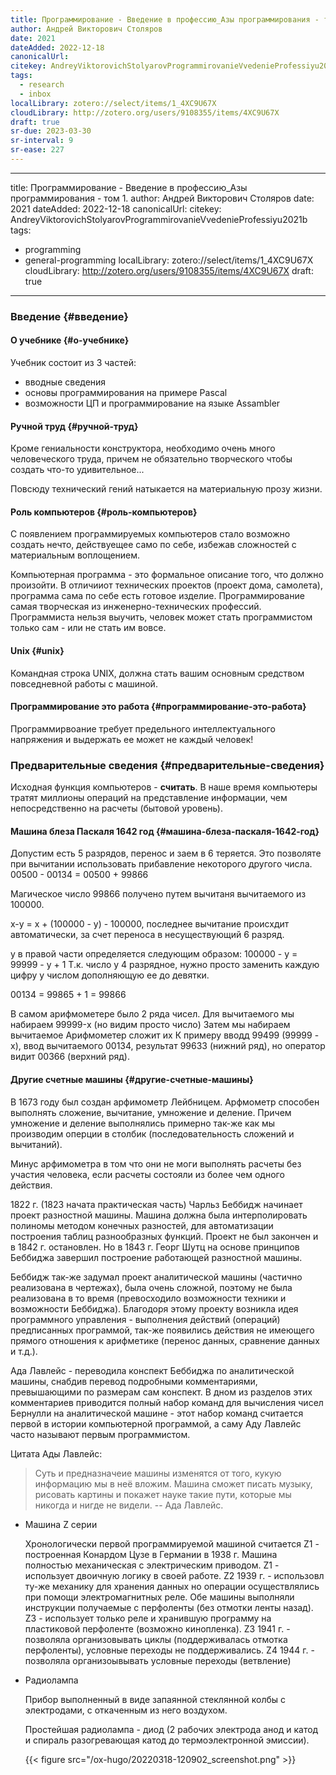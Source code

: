 ```yaml
---
title: Программирование - Введение в профессию_Азы программирования - том 1.
author: Андрей Викторович Столяров
date: 2021
dateAdded: 2022-12-18
canonicalUrl:
citekey: AndreyViktorovichStolyarovProgrammirovanieVvedenieProfessiyu2021b
tags:
  - research
  - inbox
localLibrary: zotero://select/items/1_4XC9U67X
cloudLibrary: http://zotero.org/users/9108355/items/4XC9U67X
draft: true
sr-due: 2023-03-30
sr-interval: 9
sr-ease: 227
---
```


---

title: Программирование - Введение в профессию_Азы программирования - том 1.
author: Андрей Викторович Столяров date: 2021 dateAdded: 2022-12-18
canonicalUrl: citekey:
AndreyViktorovichStolyarovProgrammirovanieVvedenieProfessiyu2021b tags:

- programming
- general-programming localLibrary: zotero://select/items/1_4XC9U67X
  cloudLibrary: http://zotero.org/users/9108355/items/4XC9U67X draft: true

---

### Введение {#введение}

#### О учебнике {#о-учебнике}

Учебник состоит из 3 частей:

- вводные сведения
- основы программирования на примере Pascal
- возможности ЦП и программирование на языке Assambler

#### Ручной труд {#ручной-труд}

Кроме гениальности конструктора, необходимо очень много человеческого труда,
причем не обязательно творческого чтобы создать что-то удивительное...

Повсюду технический гений натыкается на материальную прозу жизни.

#### Роль компьютеров {#роль-компьютеров}

С появлением программируемых компьютеров стало возможно создать нечто,
действуещее само по себе, избежав сложностей с материальным воплощением.

Компьютерная программа - это формальное описание того, что должно произойти. В
отличииот технических проектов (проект дома, самолета), программа сама по себе
есть готовое изделие. Программирование самая творческая из инженерно-технических
профессий. Программиста нельзя выучить, человек может стать программистом только
сам - или не стать им вовсе.

#### Unix {#unix}

Командная строка UNIX, должна стать вашим основным средством повседневной работы
с машиной.

#### Программирование это работа {#программирование-это-работа}

Программирвоание требует предельного интеллектуального напряжения и выдержать ее
может не каждый человек!

### Предварительные сведения {#предварительные-сведения}

Исходная функция компьютеров - **считать**. В наше время компьютеры тратят
миллионы операций на представление информации, чем непосредственно на расчеты
(бытовой уровень).

#### Машина блеза Паскаля 1642 год {#машина-блеза-паскаля-1642-год}

Допустим есть 5 разрядов, перенос и заем в 6 теряется. Это позволяте при
вычитании использовать прибавление некоторого другого числа. 00500 - 00134 =
00500 + 99866

Магическое число 99866 получено путем вычитаня вычитаемого из 100000.

x-y = x + (100000 - y) - 100000, последнее вычитание происхдит автоматически, за
счет переноса в несуществующий 6 разряд.

y в правой части определяется следующим образом: 100000 - y = 99999 - y + 1 Т.к.
число y 4 разрядное, нужно просто заменить каждую цифру y числом дополняющую ее
до девятки.

00134 = 99865 + 1 = 99866

В самом арифмометере было 2 ряда чисел. Для вычитаемого мы набираем 99999-x (но
видим просто число) Затем мы набираем вычитаемое Арифмометер сложит их К примеру
вводд 99499 (99999 - x), ввод вычитаемого 00134, результат 99633 (нижний ряд),
но оператор видит 00366 (верхний ряд).

#### Другие счетные машины {#другие-счетные-машины}

В 1673 году был создан арфимометр Лейбницем. Арфмометр способен выполнять
сложение, вычитание, умножение и деление. Причем умножение и деление выполнялись
примерно так-же как мы производим оперции в столбик (последовательность сложений
и вычитаний).

Минус арфимометра в том что они не моги выполнять расчеты без участия человека,
если расчеты состояли из более чем одного действия.

1822 г. (1823 начата практическая часть) Чарльз Беббидж начинает проект
разностной машины. Машина должна была интерполировать полиномы методом конечных
разностей, для автоматизации построения таблиц разнообразных функций. Проект не
был закончен и в 1842 г. остановлен. Но в 1843 г. Георг Шутц на основе принципов
Беббиджа завершил построение работающей разностной машины.

Беббидж так-же задумал проект аналитической машины (частично реализована в
чертежах), была очень сложной, поэтому не была реализована в то время
(превосходило возможности техники и возможности Беббиджа). Благодоря этому
проекту возникла идея программного управления - выполнения действий (операций)
предписанных программой, так-же появились действия не имеющего прямого отношения
к арифметике (перенос данных, сравнение данных и т.д.).

Ада Лавлейс - переводила конспект Беббиджа по аналитической машины, снабдив
перевод подробными комментариями, превышающими по размерам сам конспект. В дном
из разделов этих комментариев приводится полный набор команд для вычисления
чисел Бернулли на аналитической машине - этот набор команд считается первой в
истории компьютерной программой, а саму Аду Лавлейс часто называют первым
программистом.

Цитата Ады Лавлейс:

> Суть и предназначеие машины изменятся от того, кукую информацию мы в неё
> вложим. Машина сможет писать музыку, рисовать картины и покажет науке такие
> пути, которые мы никогда и нигде не видели. -- Ада Лавлейс.

<!--list-separator-->

- Машина Z серии

  Хронологически первой программируемой машиной считается Z1 - построенная
  Конардом Цузе в Германии в 1938 г. Машина полностью механическая с
  электрическим приводом. Z1 - использует двоичную логику в своей работе. Z2
  1939 г. - использовл ту-же механику для хранения данных но операции
  осуществлялись при помощи электромагнитных реле. Обе машины выполняли
  инструкции получаемые с перфоленты (без отмотки ленты назад). Z3 - использует
  только реле и хранившую программу на пластиковой перфоленте (возможно
  кинопленка). Z3 1941 г. - позволяла организовывать циклы (поддерживалась
  отмотка перфоленты), условные переходы не поддерживались. Z4 1944 г. -
  позволяла организоывывать условные переходы (ветвление)

<!--list-separator-->

- Радиолампа

  Прибор выполненный в виде запаянной стеклянной колбы с электродами, с
  откаченным из него воздухом.

  Простейшая радиолампа - диод (2 рабочих электрода анод и катод и спираль
  разогревающая катод до термоэлектронной эмиссии).

  {{< figure src="/ox-hugo/20220318-120902_screenshot.png" >}}
